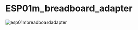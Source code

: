 # ESP01m_breadboard_adapter

![esp01mbreadboardadapter](https://user-images.githubusercontent.com/35747053/178736626-7ef85ff6-64e0-4a4f-ad11-a91cbfb90f83.png)
